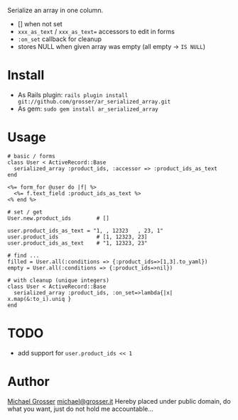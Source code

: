 Serialize an array in one column.

 - [] when not set
 - `xxx_as_text` / `xxx_as_text=` accessors to edit in forms
 - `:on_set` callback for cleanup
 - stores NULL when given array was empty (all empty -> `IS NULL`)

Install
=======
 - As Rails plugin: `rails plugin install git://github.com/grosser/ar_serialized_array.git `
 - As gem: ` sudo gem install ar_serialized_array `


Usage
=====

    # basic / forms
    class User < ActiveRecord::Base
      serialized_array :product_ids, :accessor => :product_ids_as_text
    end

    <%= form_for @user do |f| %>
      <%= f.text_field :product_ids_as_text %>
    <% end %>

    # set / get
    User.new.product_ids        # []

    user.product_ids_as_text = "1, , 12323   , 23, 1"
    user.product_ids            # [1, 12323, 23]
    user.product_ids_as_text    # "1, 12323, 23"

    # find ...
    filled = User.all(:conditions => {:product_ids=>[1,3].to_yaml})
    empty = User.all(:conditions => {:product_ids=>nil})

    # with cleanup (unique integers)
    class User < ActiveRecord::Base
      serialized_array :product_ids, :on_set=>lambda{|x| x.map(&:to_i).uniq }
    end

TODO
====
 - add support for `user.product_ids << 1`


Author
======
[Michael Grosser](http://grosser.it)
michael@grosser.it
Hereby placed under public domain, do what you want, just do not hold me accountable...
